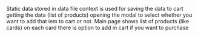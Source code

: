 Static data stored in data file
context is used for saving the data to cart getting the data (list of products) opening the modal to select whether you want to add that iem to cart or not.
Main page shows list of products (like cards) on each card there is option to add in cart if you want to purchase 